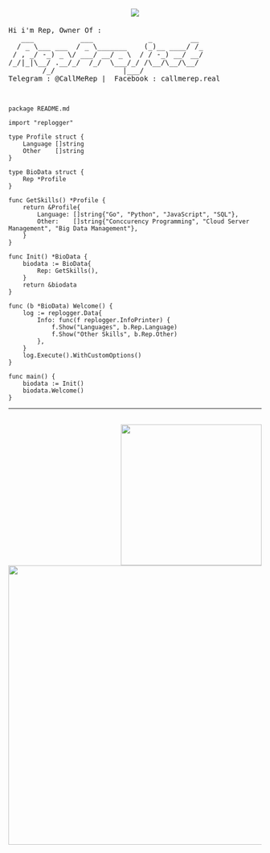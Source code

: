 <h1 align="center">
<a href="https://git.io/typing-svg">
<img src="https://readme-typing-svg.herokuapp.com?font=ubuntu&size=23&duration=2000&pause=1000&color=F700E1&center=true&width=435&lines=Hello+hacker+%E2%98%A3;Welcome+in+my+github++%F0%9F%A4%97;Lets+visit+my+repo+%F0%9F%A4%AF;Dont+forget+to+join+%40repproject++%F0%9F%92%A8">
</a>
</h1>  
<pre>
Hi i'm Rep, Owner Of :
   ___           ___             _         __ 
  / _ \___ ___  / _ \_______    (_)__ ____/ /_      
 / , _/ -_) _ \/ ___/ __/ _ \  / / -_) __/ __/ 	   
/_/|_|\__/ .__/_/  /_/  \___/_/ /\__/\__/\__/ 
        /_/                |___/   
Telegram : @CallMeRep |  Facebook : callmerep.real
</pre>

<br>

```golang
package README.md

import "replogger"

type Profile struct {
	Language []string
	Other    []string
}

type BioData struct {
	Rep *Profile
}

func GetSkills() *Profile {
	return &Profile{
		Language: []string{"Go", "Python", "JavaScript", "SQL"},
		Other:    []string{"Conccurency Programming", "Cloud Server Management", "Big Data Management"},
	}
}

func Init() *BioData {
	biodata := BioData{
		Rep: GetSkills(),
	}
	return &biodata
}

func (b *BioData) Welcome() {
	log := replogger.Data{
		Info: func(f replogger.InfoPrinter) {
			f.Show("Languages", b.Rep.Language)
			f.Show("Other Skills", b.Rep.Other)
		},
	}
	log.Execute().WithCustomOptions()
}

func main() {
	biodata := Init()
	biodata.Welcome()
}
```

***
<br>
<img align='right' src='https://github-profile-summary-cards.vercel.app/api/cards/most-commit-language?username=t101804&theme=nord_dark' width='280px'>
<img align='left' src='http://github-profile-summary-cards.vercel.app/api/cards/profile-details?username=t101804&theme=nord_dark' width='555px'> 
